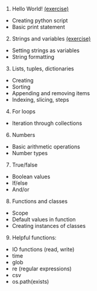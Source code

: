 1. Hello World! [(exercise)](exercises/1.md)
  * Creating python script
  * Basic print statement

2. Strings and variables [(exercise)](exercises/2.md)
  * Setting strings as variables
  * String formatting

3. Lists, tuples, dictionaries
  * Creating
  * Sorting
  * Appending and removing items
  * Indexing, slicing, steps

4. For loops
  * Iteration through collections

6. Numbers
  * Basic arithmetic operations
  * Number types

7. True/false
  * Boolean values
  * If/else
  * And/or

8. Functions and classes
  * Scope
  * Default values in function
  * Creating instances of classes

9. Helpful functions:
  * IO functions (read, write)
  * time
  * glob
  * re (regular expressions)
  * csv
  * os.path(exists)
